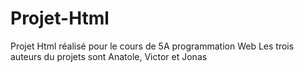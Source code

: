 # Projet-Html
Projet Html réalisé pour le cours de 5A programmation Web
Les trois auteurs du projets sont Anatole, Victor et Jonas